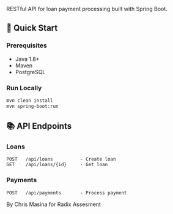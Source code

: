 RESTful API for loan payment processing built with Spring Boot.

## 🚀 Quick Start

### Prerequisites

- Java 1.8+
- Maven
- PostgreSQL

### Run Locally

```bash
mvn clean install
mvn spring-boot:run
```

## 📚 API Endpoints

### Loans
```
POST   /api/loans          - Create loan
GET    /api/loans/{id}     - Get loan
```

### Payments
```
POST   /api/payments       - Process payment
```
By Chris Masina for Radix Assesment
